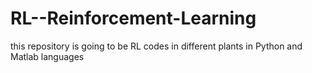 # RL--Reinforcement-Learning

this repository is going to be RL codes in different plants in Python and Matlab languages
